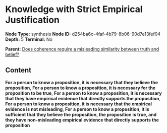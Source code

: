 # Knowledge with Strict Empirical Justification

**Node Type:** synthesis
**Node ID:** d254ba6c-4faf-4b79-8b06-90d7e13fef04
**Depth:** 5
**Terminal:** No

**Parent:** [Does coherence require a misleading similarity between truth and belief?](does-coherence-require-a-misleading-similarity-between-truth-and-belief-antithesis-65581714-81cf-45f0-a8d6-a755adf4db44.md)

## Content

**For a person to know a proposition, it is necessary that they believe the proposition**, **For a person to know a proposition, it is necessary for the proposition to be true**, **For a person to know a proposition, it is necessary that they have empirical evidence that directly supports the proposition**, **For a person to know a proposition, it is necessary that the empirical evidence is not misleading**, **For a person to know a proposition, it is sufficient that they believe the proposition, the proposition is true, and they have non-misleading empirical evidence that directly supports the proposition**
